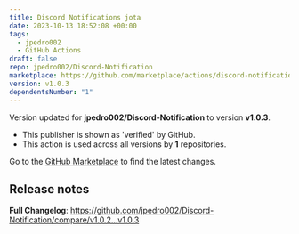```yaml
---
title: Discord Notifications jota
date: 2023-10-13 18:52:08 +00:00
tags:
  - jpedro002
  - GitHub Actions
draft: false
repo: jpedro002/Discord-Notification
marketplace: https://github.com/marketplace/actions/discord-notifications-jota
version: v1.0.3
dependentsNumber: "1"
---
```



Version updated for **jpedro002/Discord-Notification** to version **v1.0.3**.
- This publisher is shown as 'verified' by GitHub.
- This action is used across all versions by **1** repositories.

Go to the [GitHub Marketplace](https://github.com/marketplace/actions/discord-notifications-jota) to find the latest changes.

## Release notes

**Full Changelog**: https://github.com/jpedro002/Discord-Notification/compare/v1.0.2...v1.0.3
